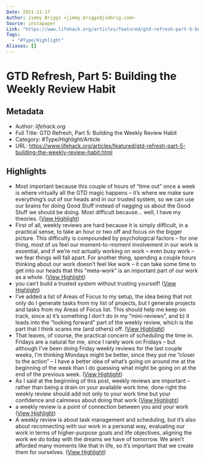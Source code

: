 ```yaml
---
Date: 2021-11-17
Author: Jimmy Briggs <jimmy.briggs@jimbrig.com>
Source: instapaper
Link: "https://www.lifehack.org/articles/featured/gtd-refresh-part-5-building-the-weekly-review-habit.html"
Tags:
  - "#Type/Highlight"
Aliases: []
---
```


# GTD Refresh, Part 5: Building the Weekly Review Habit

## Metadata

* Author: *lifehack.org*
* Full Title: GTD Refresh, Part 5: Building the Weekly Review Habit
* Category: #Type/Highlight/Article
* URL: https://www.lifehack.org/articles/featured/gtd-refresh-part-5-building-the-weekly-review-habit.html

## Highlights

* Most important because this couple of hours of “time out” once a week is where virtually all the GTD magic happens – it’s where we make sure everything’s out of our heads and in our trusted system, so we can use our brains for doing Good Stuff instead of nagging us about the Good Stuff we should be doing. Most difficult because… well, I have my theories. ([View Highlight](https://instapaper.com/read/1380884130/15275936))
* First of all, weekly reviews are hard because it is simply difficult, in a practical sense, to take an hour or two off and focus on the bigger picture. This difficulty is compounded by psychological factors – for one thing, most of us feel our moment-to-moment involvement in our work is essential, and if we’re not actually working on work – even busy work – we fear things will fall apart. For another thing, spending a couple hours thinking about our work doesn’t feel like work – it can take some time to get into our heads that this “meta-work” is an important part of our work as a whole. ([View Highlight](https://instapaper.com/read/1380884130/15275937))
* you can’t build a trusted system without trusting yourself! ([View Highlight](https://instapaper.com/read/1380884130/15275938))
* I’ve added a list of Areas of Focus to my setup, the idea being that not only do I generate tasks from my list of projects, but I generate projects and tasks from my Areas of Focus list. This should help me keep on track, since a) it’s something I don’t do in my “mini-reviews”, and b) it leads into the “looking forward” part of the weekly review, which is the part that I think scares me (and others) off. ([View Highlight](https://instapaper.com/read/1380884130/15275941))
* That leaves, of course, the practical concern of scheduling the time in. Fridays are a natural for me, since I rarely work on Fridays – but although I’ve been doing Friday weekly reviews for the last couple weeks, I’m thinking Mondays might be better, since they put me “closer to the action” – I have a better idea of what’s going on around me at the beginning of the week than I do guessing what might be going on at the end of the previous week. ([View Highlight](https://instapaper.com/read/1380884130/15275944))
* As I said at the beginning of this post, weekly reviews are important – rather than being a drain on your available work time, done right the weekly review should add not only to your work time but your confidence and calmness about doing that work ([View Highlight](https://instapaper.com/read/1380884130/15275945))
* a weekly review is a point of connection between you and your work ([View Highlight](https://instapaper.com/read/1380884130/15275946))
* A weekly review is about task management and scheduling, but it’s also about reconnecting with our work in a personal way, evaluating our work in terms of higher-purpose goals and life objectives, aligning the work we do today with the dreams we have of tomorrow. We aren’t afforded many moments like that in life, so it’s important that we create them for ourselves. ([View Highlight](https://instapaper.com/read/1380884130/15275949))
